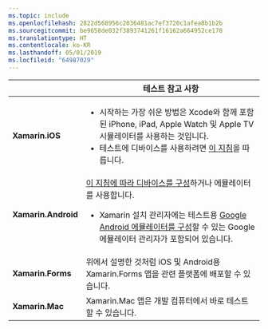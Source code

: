 ```yaml
---
ms.topic: include
ms.openlocfilehash: 2822d568956c2036481ac7ef3720c1afea8b1b2b
ms.sourcegitcommit: be9658de032f3893741261f16162a664952ce178
ms.translationtype: HT
ms.contentlocale: ko-KR
ms.lasthandoff: 05/01/2019
ms.locfileid: "64987029"
---
```

||테스트 참고 사항|
|---|---|
|**Xamarin.iOS**|<ul><li>시작하는 가장 쉬운 방법은 Xcode와 함께 포함된 iPhone, iPad, Apple Watch 및 Apple TV 시뮬레이터를 사용하는 것입니다.</li><li>테스트에 디바이스를 사용하려면 <a href="~/ios/get-started/installation/device-provisioning/index.md">이 지침</a>을 따릅니다.</li></ul>|
|**Xamarin.Android**|<a href="~/android/get-started/installation/set-up-device-for-development.md">이 지침에 따라 디바이스를 구성</a>하거나 에뮬레이터를 사용합니다.<ul><li>Xamarin 설치 관리자에는 테스트용 <a href="~/android/deploy-test/debugging/android-sdk-emulator/index.md">Google Android 에뮬레이터를 구성</a>할 수 있는 Google 에뮬레이터 관리자가 포함되어 있습니다.</li></ul>|
|**Xamarin.Forms**|위에서 설명한 것처럼 iOS 및 Android용 Xamarin.Forms 앱을 관련 플랫폼에 배포할 수 있습니다.|
|**Xamarin.Mac**|Xamarin.Mac 앱은 개발 컴퓨터에서 바로 테스트할 수 있습니다.|
